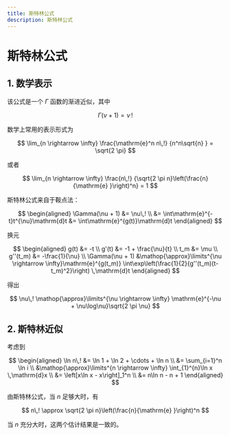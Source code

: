 ```yaml
---
title: 斯特林公式
description: 斯特林公式
---
```


# 斯特林公式

## 1. 数学表示

该公式是一个 $\Gamma$ 函数的渐进近似，其中

$$
\Gamma(\nu + 1) = \nu\,!
$$

数学上常用的表示形式为

$$
\lim_{n \rightarrow \infty} \frac{\mathrm{e}^n n\,!}
{n^n\sqrt{n} } = \sqrt{2 \pi}
$$

或者

$$
\lim_{n \rightarrow \infty} \frac{n\,!}
{\sqrt{2 \pi n}\left(\frac{n}{\mathrm{e} }\right)^n} = 1
$$

斯特林公式来自于鞍点法：

$$
\begin{aligned}
    \Gamma(\nu + 1)
    &= \nu\,! \\
    &= \int\mathrm{e}^{-t}t^{\nu}\mathrm{d}t
    &= \int\mathrm{e}^{g(t)}\mathrm{d}t
\end{aligned}
$$

换元

$$
\begin{aligned}
    g(t) &= -t \\
    g'(t) &= -1 + \frac{\nu}{t} \\
    t_m &= \mu \\
    g''(t_m) &= -\frac{1}{\nu} \\
    \Gamma(\nu + 1) &\mathop{\approx}\limits^{\nu
        \rightarrow \infty}\mathrm{e}^{g(t_m)}
        \int\exp\left(\frac{1}{2}{g''(t_m)(t-t_m)^2}\right)
        \,\mathrm{d}t
\end{aligned}
$$

得出

$$
\nu\,! \mathop{\approx}\limits^{\nu \rightarrow \infty}
\mathrm{e}^{-\nu + \nu\log\nu}\sqrt{2 \pi \nu}
$$

## 2. 斯特林近似

考虑到

$$
\begin{aligned}
    \ln n\,!
    &= \ln 1 + \ln 2 + \cdots + \ln n \\
    &= \sum_{i=1}^n \ln i \\
    &\mathop{\approx}\limits^{n \rightarrow \infty}
    \int_{1}^{n}\ln x \,\mathrm{d}x \\
    &= \left[x\ln x - x\right]_1^n \\
    &= n\ln n - n + 1
\end{aligned}
$$

由斯特林公式，当 $n$ 足够大时，有

$$
n\,! \approx
\sqrt{2 \pi n}\left(\frac{n}{\mathrm{e} }\right)^n
$$

当 $n$ 充分大时，这两个估计结果是一致的。
